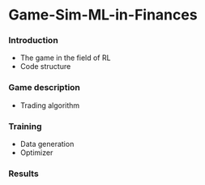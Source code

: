 # Game-Sim-ML-in-Finances


### Introduction
- The game in the field of RL
- Code structure

### Game description
- Trading algorithm

### Training
- Data generation
- Optimizer

### Results

